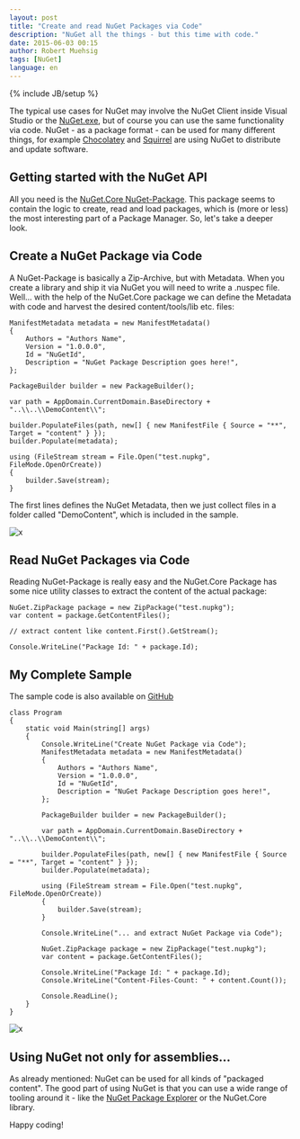 ```yaml
---
layout: post
title: "Create and read NuGet Packages via Code"
description: "NuGet all the things - but this time with code."
date: 2015-06-03 00:15
author: Robert Muehsig
tags: [NuGet]
language: en
---
```

{% include JB/setup %}

The typical use cases for NuGet may involve the NuGet Client inside Visual Studio or the [NuGet.exe](https://docs.nuget.org/consume/command-line-reference), but of course you can use the same functionality via code. NuGet - as a package format - can be used for many different things, for example [Chocolatey](https://chocolatey.org/) and [Squirrel](https://github.com/Squirrel/Squirrel.Windows) are using NuGet to distribute and update software.

## Getting started with the NuGet API

All you need is the [NuGet.Core NuGet-Package](http://www.nuget.org/packages/Nuget.Core/). This package seems to contain the logic to create, read and load packages, which is (more or less) the most interesting part of a Package Manager. So, let's take a deeper look.

## Create a NuGet Package via Code

A NuGet-Package is basically a Zip-Archive, but with Metadata. When you create a library and ship it via NuGet you will need to write a .nuspec file. Well... with the help of the NuGet.Core package we can define the Metadata with code and harvest the desired content/tools/lib etc. files:

    ManifestMetadata metadata = new ManifestMetadata()
    {
        Authors = "Authors Name",
        Version = "1.0.0.0",
        Id = "NuGetId",
        Description = "NuGet Package Description goes here!",
    };

    PackageBuilder builder = new PackageBuilder();

    var path = AppDomain.CurrentDomain.BaseDirectory + "..\\..\\DemoContent\\";

    builder.PopulateFiles(path, new[] { new ManifestFile { Source = "**", Target = "content" } });
    builder.Populate(metadata);

    using (FileStream stream = File.Open("test.nupkg", FileMode.OpenOrCreate))
    {
        builder.Save(stream);
    }

The first lines defines the NuGet Metadata, then we just collect files in a folder called "DemoContent", which is included in the sample. 

![x]({{BASE_PATH}}/assets/md-images/2015-06-03/package.png "Created Package in Package Explorer")

## Read NuGet Packages via Code

Reading NuGet-Package is really easy and the NuGet.Core Package has some nice utility classes to extract the content of the actual package:

    NuGet.ZipPackage package = new ZipPackage("test.nupkg");
    var content = package.GetContentFiles();

    // extract content like content.First().GetStream();

    Console.WriteLine("Package Id: " + package.Id);

## My Complete Sample

The sample code is also available on [GitHub](https://github.com/Code-Inside/Samples/tree/master/2015/CreateAndExtractNuGetPackages)

    class Program
    {
        static void Main(string[] args)
        {
            Console.WriteLine("Create NuGet Package via Code");
            ManifestMetadata metadata = new ManifestMetadata()
            {
                Authors = "Authors Name",
                Version = "1.0.0.0",
                Id = "NuGetId",
                Description = "NuGet Package Description goes here!",
            };

            PackageBuilder builder = new PackageBuilder();

            var path = AppDomain.CurrentDomain.BaseDirectory + "..\\..\\DemoContent\\";

            builder.PopulateFiles(path, new[] { new ManifestFile { Source = "**", Target = "content" } });
            builder.Populate(metadata);

            using (FileStream stream = File.Open("test.nupkg", FileMode.OpenOrCreate))
            {
                builder.Save(stream);
            }

            Console.WriteLine("... and extract NuGet Package via Code");

            NuGet.ZipPackage package = new ZipPackage("test.nupkg");
            var content = package.GetContentFiles();

            Console.WriteLine("Package Id: " + package.Id);
            Console.WriteLine("Content-Files-Count: " + content.Count());

            Console.ReadLine();
        }
    }

![x]({{BASE_PATH}}/assets/md-images/2015-06-03/democode.png "Running sample")	
	
## Using NuGet not only for assemblies...

As already mentioned: NuGet can be used for all kinds of "packaged content". The good part of using NuGet is that you can use a wide range of tooling around it - like the [NuGet Package Explorer](https://npe.codeplex.com/) or the NuGet.Core library.

Happy coding!  